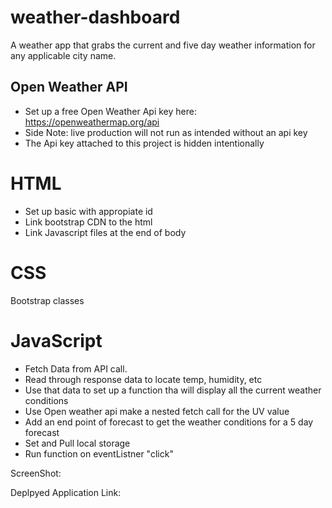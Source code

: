 # weather-dashboard
A weather app that grabs the current and five day weather information for any applicable city name. 

## Open Weather API 
* Set up a free Open Weather Api key here: https://openweathermap.org/api
* Side Note: live production will not run as intended without an api key 
* The Api key attached to this project is hidden intentionally 

# HTML
* Set up basic with appropiate id
* Link bootstrap CDN to the html 
* Link Javascript files at the end of body 

# CSS
Bootstrap classes

# JavaScript 
- Fetch Data from API call. 
- Read through response data to locate temp, humidity, etc
- Use that data to set up a function tha will display all the current weather conditions
- Use Open weather api make a nested fetch call for the UV value
- Add an end point of forecast to get the weather conditions for a 5 day forecast 
- Set and Pull local storage 
- Run function on eventListner "click"

ScreenShot: 

Deplpyed Application Link: 

